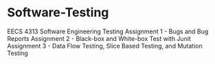 # Software-Testing
EECS 4313 Software Engineering Testing
 Assignment 1 - Bugs and Bug Reports
 Assignment 2 - Black-box and White-box Test with Junit
 Assignment 3 - Data Flow Testing, Slice Based Testing, and Mutation Testing

